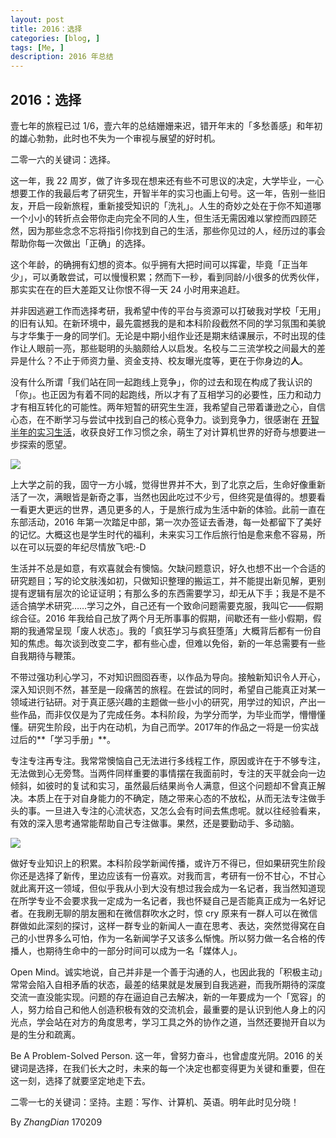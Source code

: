 ```yaml
---
layout: post
title: 2016：选择
categories: [blog, ]
tags: [Me, ]
description: 2016 年总结
---
```


## 2016：选择

壹七年的旅程已过 1/6，壹六年的总结姗姗来迟，错开年末的「多愁善感」和年初的雄心勃勃，此时也不失为一个审视与展望的好时机。

二零一六的关键词：选择。

这一年，我 22 周岁，做了许多现在想来还有些不可思议的决定，大学毕业，一心想要工作的我最后考了研究生，开智半年的实习也画上句号。这一年，告别一些旧友，开启一段新旅程，重新接受知识的「洗礼」。人生的奇妙之处在于你不知道哪一个小小的转折点会带你走向完全不同的人生，但生活无需因难以掌控而四顾茫然，因为那些念念不忘将指引你找到自己的生活，那些你见过的人，经历过的事会帮助你每一次做出「正确」的选择。

这个年龄，的确拥有幻想的资本。似乎拥有大把时间可以挥霍，毕竟「正当年少」，可以勇敢尝试，可以慢慢积累；然而下一秒，看到同龄/小很多的优秀伙伴，那实实在在的巨大差距又让你恨不得一天 24 小时用来追赶。

并非因逃避工作而选择考研，我希望中传的平台与资源可以打破我对学校「无用」的旧有认知。在新环境中，最先震撼我的是和本科阶段截然不同的学习氛围和美貌与才华集于一身的同学们。无论是中期小组作业还是期末结课展示，不时出现的佳作让人眼前一亮，那些聪明的头脑颇给人以启发。名校与二三流学校之间最大的差异是什么？不止于师资力量、资金支持、校友曝光度等，更在于你身边的**人**。

没有什么所谓「我们站在同一起跑线上竞争」，你的过去和现在构成了我认识的「你」。也正因为有着不同的起跑线，所以才有了互相学习的必要性，压力和动力才有相互转化的可能性。两年短暂的研究生生涯，我希望自己带着谦逊之心，自信心态，在不断学习与尝试中找到自己的核心竞争力。谈到竞争力，很感谢在 [开智半年的实习生活](https://mp.weixin.qq.com/s?__biz=MzA4ODM4ODQ3MQ==&mid=2651929795&idx=1&sn=abafb872871a262aafb223b2b12c1b21&chksm=8bcf7adbbcb8f3cd44eb72e85ced31822cd178b6752c3638441d43d17d0a82198115c772b809&mpshare=1&scene=1&srcid=1012JozdjsVSCCTDmI1hKiXQ&key=6cfa6f2350dd71ea1c234dce4bf5fcc7dbc1c471b5d0f3fb6cc21ee296d16940035d8c791f5bfc25016fa0407c7df6d9aee2a373b0ad33a6af9764991824652ca9342018fb45d6f80f39fe39ed8ccfc4&ascene=0&uin=MjAxNTA4ODMyMQ%3D%3D&devicetype=iMac+MacBookAir7%2C2+OSX+OSX+10.12+build(16A323)&version=12010210&nettype=WIFI&fontScale=100&pass_ticket=5LklzI%2FyN1v6UDCmw22iim4aAZS%2B%2Bc5tLb%2BynW10MhYpFo%2FHkQrkPhcrnrLf2QTh)，收获良好工作习惯之余，萌生了对计算机世界的好奇与想要进一步探索的愿望。

![](https://ww3.sinaimg.cn/large/006y8lVagy1fc0k02t4laj30ui0fbaf0.jpg)

上大学之前的我，固守一方小城，觉得世界并不大，到了北京之后，生命好像重新活了一次，满眼皆是新奇之事，当然也因此吃过不少亏，但终究是值得的。想要看一看更大更远的世界，遇见更多的人，于是旅行成为生活中新的体验。此前一直在东部活动，2016 年第一次踏足中部，第一次办签证去香港，每一处都留下了美好的记忆。大概这也是学生时代的福利，未来实习工作后旅行怕是愈来愈不容易，所以在可以玩耍的年纪尽情放飞吧:-D

生活并不总是如意，有欢喜就会有懊恼。欠缺问题意识，好久也想不出一个合适的研究题目；写的论文肤浅如初，只做知识整理的搬运工，并不能提出新见解，更别提有逻辑有层次的论证证明；有那么多的东西需要学习，却无从下手；我是不是不适合搞学术研究……学习之外，自己还有一个致命问题需要克服，我叫它——假期综合征。2016 年我给自己放了两个月无所事事的假期，间歇还有一些小假期，假期的我通常呈现「废人状态」。我的「疯狂学习与疯狂堕落」大概背后都有一份自知的焦虑。每次谈到改变二字，都有些心虚，但难以免俗，新的一年总需要有一些自我期待与鞭策。

不带过强功利心学习，不对知识囫囵吞枣，以作品为导向。接触新知识令人开心，深入知识则不然，甚至是一段痛苦的旅程。在尝试的同时，希望自己能真正对某一领域进行钻研。对于真正感兴趣的主题做一些小小的研究，用学过的知识，产出一些作品，而非仅仅是为了完成任务。本科阶段，为学分而学，为毕业而学，懵懵懂懂。研究生阶段，出于内在动机，为自己而学。2017年的作品之一将是一份实战过后的**「学习手册」**。

专注专注再专注。我常常懊恼自己无法进行多线程工作，原因或许在于不够专注，无法做到心无旁骛。当两件同样重要的事情摆在我面前时，专注的天平就会向一边倾斜，如彼时的复试和实习，虽然最后结果尚令人满意，但这个问题却不曾真正解决。本质上在于对自身能力的不确定，随之带来心态的不放松，从而无法专注做手头的事。一旦进入专注的心流状态，又怎么会有时间去焦虑呢。就以往经验看来，有效的深入思考通常能帮助自己专注做事。果然，还是要勤动手、多动脑。

![](https://ww4.sinaimg.cn/large/006tNc79jw1fcklnt0s8kj30b408cmy3.jpg)

做好专业知识上的积累。本科阶段学新闻传播，或许万不得已，但如果研究生阶段你还是选择了新传，里边应该有一份喜欢。对我而言，考研有一份不甘心，不甘心就此离开这一领域，但似乎我从小到大没有想过我会成为一名记者，我当然知道现在所学专业不会要求我一定成为一名记者，我也怀疑自己是否能真正成为一名好记者。在我刷无聊的朋友圈和在微信群吹水之时，惊 cry 原来有一群人可以在微信群做如此深刻的探讨，这样一群专业的新闻人一直在思考、表达，突然觉得窝在自己的小世界多么可怕，作为一名新闻学子又该多么惭愧。所以努力做一名合格的传播人，也期待生命中的一部分时间可以成为一名「媒体人」。

Open Mind。诚实地说，自己并非是一个善于沟通的人，也因此我的「积极主动」常常会陷入自相矛盾的状态，最差的结果就是发展到自我逃避，而我所期待的深度交流一直没能实现。问题的存在逼迫自己去解决，新的一年要成为一个「宽容」的人，努力给自己和他人创造积极有效的交流机会，最重要的是认识到他人身上的闪光点，学会站在对方的角度思考，学习工具之外的协作之道，当然还要抛开自以为是的生分和疏离。

Be A Problem-Solved Person. 这一年，曾努力奋斗，也曾虚度光阴。2016 的关键词是选择，在我们长大之时，未来的每一个决定也都变得更为关键和重要，但在这一刻，选择了就要坚定地走下去。

二零一七的关键词：坚持。主题：写作、计算机、英语。明年此时见分晓！

By *ZhangDian* 170209